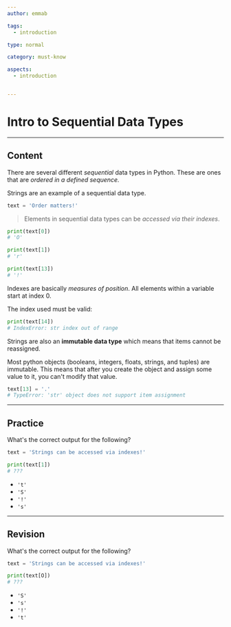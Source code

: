 ```yaml
---
author: emmab

tags:
  - introduction

type: normal

category: must-know

aspects:
  - introduction


---
```


# Intro to Sequential Data Types

---
## Content

There are several different *sequential* data types in Python. These are ones that are *ordered in a defined sequence.*

Strings are an example of a sequential data type.

```python
text = 'Order matters!'
```

> Elements in sequential data types can be *accessed via their indexes*.

```python
print(text[0])
# 'O'

print(text[1])
# 'r'

print(text[13])
# '!'
```

Indexes are basically *measures of position*. All elements within a variable start at index 0.

The index used must be valid:

```python
print(text[14])
# IndexError: str index out of range
```

Strings are also an **immutable data type** which means that items cannot be reassigned.

Most python objects (booleans, integers, floats, strings, and tuples) are immutable. This means that after you create the object and assign some value to it, you can't modify that value.

```python
text[13] = '.'
# TypeError: 'str' object does not support item assignment
```

---
## Practice

What's the correct output for the following?

```python
text = 'Strings can be accessed via indexes!'

print(text[1])
# ???
```

* `'t'`
* `'S'`
* `'!'`
* `'s'`

---
## Revision

What's the correct output for the following?

```python
text = 'Strings can be accessed via indexes!'

print(text[O])
# ???
```

* `'S'`
* `'s'`
* `'!'`
* `'t'`

